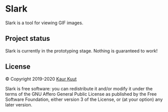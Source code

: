 # Slark

Slark is a tool for viewing GIF images.

## Project status

Slark is currently in the prototyping stage. Nothing is guaranteed to work!

## License

© Copyright 2019-2020 [Kaur Kuut](https://www.kaurkuut.com/)

Slark is free software: you can redistribute it and/or modify it under the terms of the GNU Affero General Public License as published by the Free Software Foundation, either version 3 of the License, or (at your option) any later version.